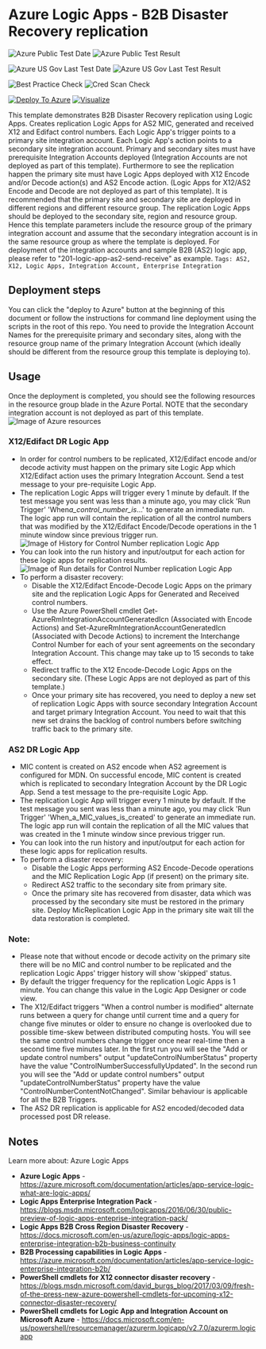 # Azure Logic Apps - B2B Disaster Recovery replication

![Azure Public Test Date](https://azurequickstartsservice.blob.core.windows.net/badges/201-logic-app-b2b-disaster-recovery-replication/PublicLastTestDate.svg)
![Azure Public Test Result](https://azurequickstartsservice.blob.core.windows.net/badges/201-logic-app-b2b-disaster-recovery-replication/PublicDeployment.svg)

![Azure US Gov Last Test Date](https://azurequickstartsservice.blob.core.windows.net/badges/201-logic-app-b2b-disaster-recovery-replication/FairfaxLastTestDate.svg)
![Azure US Gov Last Test Result](https://azurequickstartsservice.blob.core.windows.net/badges/201-logic-app-b2b-disaster-recovery-replication/FairfaxDeployment.svg)

![Best Practice Check](https://azurequickstartsservice.blob.core.windows.net/badges/201-logic-app-b2b-disaster-recovery-replication/BestPracticeResult.svg)
![Cred Scan Check](https://azurequickstartsservice.blob.core.windows.net/badges/201-logic-app-b2b-disaster-recovery-replication/CredScanResult.svg)

[![Deploy To Azure](https://raw.githubusercontent.com/Azure/azure-quickstart-templates/master/1-CONTRIBUTION-GUIDE/images/deploytoazure.svg?sanitize=true)](https://portal.azure.com/#create/Microsoft.Template/uri/https%3A%2F%2Fraw.githubusercontent.com%2FAzure%2Fazure-quickstart-templates%2Fmaster%2F201-logic-app-b2b-disaster-recovery-replication%2Fazuredeploy.json)
[![Visualize](https://raw.githubusercontent.com/Azure/azure-quickstart-templates/master/1-CONTRIBUTION-GUIDE/images/visualizebutton.svg?sanitize=true)](http://armviz.io/#/?load=https%3A%2F%2Fraw.githubusercontent.com%2FAzure%2Fazure-quickstart-templates%2Fmaster%2F201-logic-app-b2b-disaster-recovery-replication%2Fazuredeploy.json)

This template demonstrates B2B Disaster Recovery replication using Logic Apps.
Creates replication Logic Apps for AS2 MIC, generated and received X12 and
Edifact control numbers. Each Logic App's trigger points to a primary site
integration account. Each Logic App's action points to a secondary site
integration account. Primary and secondary sites must have prerequisite
Integration Accounts deployed (Integration Accounts are not deployed as part of
this template). Furthermore to see the replication happen the primary site must
have Logic Apps deployed with X12 Encode and/or Decode action(s) and AS2 Encode
action. (Logic Apps for X12/AS2 Encode and Decode are not deployed as part of
this template). It is recommended that the primary site and secondary site are
deployed in different regions and different resource group. The replication
Logic Apps should be deployed to the secondary site, region and resource group.
Hence this template parameters include the resource group of the primary
integration account and assume that the secondary integration account is in the
same resource group as where the template is deployed. For deployment of the
integration accounts and sample B2B (AS2) logic app, please refer to
"201-logic-app-as2-send-receive" as example.
`Tags: AS2, X12, Logic Apps, Integration Account, Enterprise Integration`

## Deployment steps

You can click the "deploy to Azure" button at the beginning of this document or
follow the instructions for command line deployment using the scripts in the
root of this repo. You need to provide the Integration Account Names for the
prerequisite primary and secondary sites, along with the resource group name of
the primary Integration Account (which ideally should be different from the
resource group this template is deploying to).

## Usage

Once the deployment is completed, you should see the following resources in the
resource group blade in the Azure Portal. NOTE that the secondary integration
account is not deployed as part of this template.
![Image of Azure resources](https://raw.githubusercontent.com/Azure/azure-quickstart-templates/master/201-logic-app-b2b-disaster-recovery-replication/images/azure-resources.png "Azure resources")

### X12/Edifact DR Logic App

- In order for control numbers to be replicated, X12/Edifact encode and/or
  decode activity must happen on the primary site Logic App which X12/Edifact
  action uses the primary Integration Account. Send a test message to your
  pre-requisite Logic App.
- The replication Logic Apps will trigger every 1 minute by default. If the test
  message you sent was less than a minute ago, you may click 'Run Trigger'
  'When*a_control_number_is*...' to generate an immediate run. The logic app run
  will contain the replication of all the control numbers that was modified by
  the X12/Edifact Encode/Decode operations in the 1 minute window since previous
  trigger run.
  ![Image of History for Control Number replication Logic App](https://raw.githubusercontent.com/Azure/azure-quickstart-templates/master/201-logic-app-b2b-disaster-recovery-replication/images/cn-replication-history.png "History for Control Number replication Logic App")
- You can look into the run history and input/output for each action for these
  logic apps for replication results.
  ![Image of Run details for Control Number replication Logic App](https://raw.githubusercontent.com/Azure/azure-quickstart-templates/master/201-logic-app-b2b-disaster-recovery-replication/images/cn-run-details.png "Run details for Control Number replication Logic App")
- To perform a disaster recovery:
  - Disable the X12/Edifact Encode-Decode Logic Apps on the primary site and the
    replication Logic Apps for Generated and Received control numbers.
  - Use the Azure PowerShell cmdlet Get-AzureRmIntegrationAccountGeneratedIcn
    (Associated with Encode Actions) and
    Set-AzureRmIntegrationAccountGeneratedIcn (Associated with Decode Actions)
    to increment the Interchange Control Number for each of your sent agreements
    on the secondary Integration Account. This change may take up to 15 seconds
    to take effect.
  - Redirect traffic to the X12 Encode-Decode Logic Apps on the secondary site.
    (These Logic Apps are not deployed as part of this template.)
  - Once your primary site has recovered, you need to deploy a new set of
    replication Logic Apps with source secondary Integration Account and target
    primary Integration Account. You need to wait that this new set drains the
    backlog of control numbers before switching traffic back to the primary
    site.

### AS2 DR Logic App

- MIC content is created on AS2 encode when AS2 agreement is configured for MDN.
  On successful encode, MIC content is created which is replicated to secondary
  Integration Account by the DR Logic App. Send a test message to the
  pre-requisite Logic App.
- The replication Logic App will trigger every 1 minute by default. If the test
  message you sent was less than a minute ago, you may click 'Run Trigger'
  'When_a_MIC_values_is_created' to generate an immediate run. The logic app run
  will contain the replication of all the MIC values that was created in the 1
  minute window since previous trigger run.
- You can look into the run history and input/output for each action for these
  logic apps for replication results.
- To perform a disaster recovery:
  - Disable the Logic Apps performing AS2 Encode-Decode operations and the MIC
    Replication Logic App (if present) on the primary site.
  - Redirect AS2 traffic to the secondary site from primary site.
  - Once the primary site has recovered from disaster, data which was processed
    by the secondary site must be restored in the primary site. Deploy
    MicReplication Logic App in the primary site wait till the data restoration
    is completed.

### Note:

- Please note that without encode or decode activity on the primary site there
  will be no MIC and control number to be replicated and the replication Logic
  Apps' trigger history will show 'skipped' status.
- By default the trigger frequency for the replication Logic Apps is 1 minute.
  You can change this value in the Logic App Designer or code view.
- The X12/Edifact triggers "When a control number is modified" alternate runs
  between a query for change until current time and a query for change five
  minutes or older to ensure no change is overlooked due to possible time-skew
  between distributed computing hosts. You will see the same control numbers
  change trigger once near real-time then a second time five minutes later. In
  the first run you will see the "Add or update control numbers" output
  "updateControlNumberStatus" property have the value
  "ControlNumberSuccessfullyUpdated". In the second run you will see the "Add or
  update control numbers" output "updateControlNumberStatus" property have the
  value "ControlNumberContentNotChanged". Similar behaviour is applicable for
  all the B2B Triggers.
- The AS2 DR replication is applicable for AS2 encoded/decoded data processed
  post DR release.

## Notes

Learn more about: Azure Logic Apps

- **Azure Logic Apps** -
  https://azure.microsoft.com/documentation/articles/app-service-logic-what-are-logic-apps/
- **Logic Apps Enterprise Integration Pack** -
  https://blogs.msdn.microsoft.com/logicapps/2016/06/30/public-preview-of-logic-apps-enteprise-integration-pack/
- **Logic Apps B2B Cross Region Disaster Recovery** -
  https://docs.microsoft.com/en-us/azure/logic-apps/logic-apps-enterprise-integration-b2b-business-continuity
- **B2B Processing capabilities in Logic Apps** -
  https://azure.microsoft.com/documentation/articles/app-service-logic-enterprise-integration-b2b/
- **PowerShell cmdlets for X12 connector disaster recovery** -
  https://blogs.msdn.microsoft.com/david_burgs_blog/2017/03/09/fresh-of-the-press-new-azure-powershell-cmdlets-for-upcoming-x12-connector-disaster-recovery/
- **PowerShell cmdlets for Logic App and Integration Account on Microsoft
  Azure** -
  https://docs.microsoft.com/en-us/powershell/resourcemanager/azurerm.logicapp/v2.7.0/azurerm.logicapp
